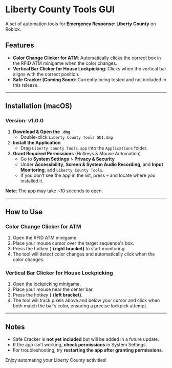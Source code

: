 # Liberty County Tools GUI

A set of automation tools for **Emergency Response: Liberty County** on Roblox.

## Features
- **Color Change Clicker for ATM**: Automatically clicks the correct box in the RFID ATM minigame when the color changes.
- **Vertical Bar Clicker for House Lockpicking**: Clicks when the vertical bar aligns with the correct position.
- **Safe Cracker (Coming Soon)**: Currently being tested and not included in this release.

---
## Installation (macOS)
### Version: v1.0.0

1. **Download & Open the `.dmg`**
   - Double-click `Liberty County Tools GUI.dmg`
2. **Install the Application**
   - Drag `Liberty County Tools.app` into the `Applications` folder.
3. **Grant Required Permissions** (Hotkeys & Mouse Automation)
   - Go to **System Settings** > **Privacy & Security**
   - Under **Accessibility**, **Screen & System Audio Recording**, and **Input Monitoring**, add `Liberty County Tools`.
   - If you don’t see the app in the list, press `+` and locate where you installed it.

**Note**: The app may take ~10 seconds to open.

---
## How to Use

### **Color Change Clicker for ATM**
1. Open the RFID ATM minigame.
2. Place your mouse cursor over the target sequence's box.
3. Press the hotkey **`]` (right bracket)** to start monitoring.
4. The tool will detect color changes and automatically click when the color changes.

### **Vertical Bar Clicker for House Lockpicking**
1. Open the lockpicking minigame.
2. Place your mouse near the center bar.
3. Press the hotkey **`[` (left bracket)**.
4. The tool will track pixels above and below your cursor and click when both match the bar’s color, ensuring a precise lockpick attempt.

---
## Notes
- Safe Cracker is **not yet included** but will be added in a future update.
- If the app isn’t working, **check permissions** in System Settings.
- For troubleshooting, try **restarting the app after granting permissions**.

Enjoy automating your Liberty County activities!

